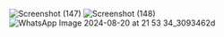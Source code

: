 ![Screenshot (147)](https://github.com/user-attachments/assets/68b6d038-23b6-4704-9ccf-3811a27d0da0)
![Screenshot (148)](https://github.com/user-attachments/assets/519fb095-216a-474b-bde8-01bc3afcb0dc)
![WhatsApp Image 2024-08-20 at 21 53 34_3093462d](https://github.com/user-attachments/assets/354ea7de-20e4-489f-81d8-64bfa53038a8)
